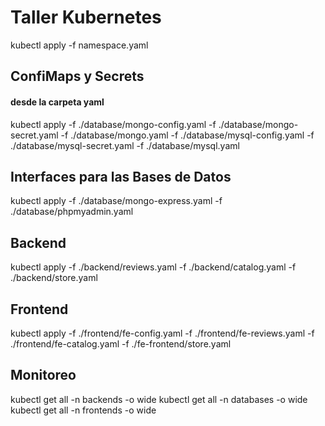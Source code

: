 # Taller Kubernetes

kubectl apply -f namespace.yaml

## ConfiMaps y Secrets
#### desde la carpeta yaml

kubectl apply -f ./database/mongo-config.yaml -f ./database/mongo-secret.yaml -f ./database/mongo.yaml -f ./database/mysql-config.yaml -f ./database/mysql-secret.yaml -f ./database/mysql.yaml

## Interfaces para las Bases de Datos

kubectl apply -f ./database/mongo-express.yaml -f ./database/phpmyadmin.yaml

## Backend

kubectl apply -f ./backend/reviews.yaml -f ./backend/catalog.yaml -f ./backend/store.yaml

## Frontend

kubectl apply -f ./frontend/fe-config.yaml -f ./frontend/fe-reviews.yaml -f ./frontend/fe-catalog.yaml -f ./fe-frontend/store.yaml

## Monitoreo

kubectl get all -n backends -o wide
kubectl get all -n databases -o wide
kubectl get all -n frontends -o wide